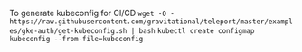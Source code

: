 
To generate kubeconfig for CI/CD
`wget -O - https://raw.githubusercontent.com/gravitational/teleport/master/examples/gke-auth/get-kubeconfig.sh | bash`
`kubectl create configmap kubeconfig --from-file=kubeconfig`

